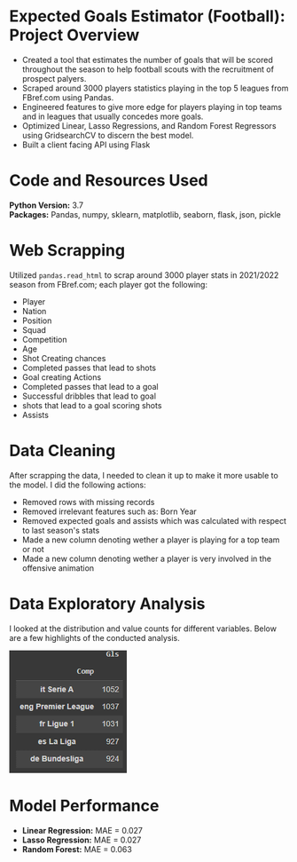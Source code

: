 # Expected Goals Estimator (Football): Project Overview

* Created a tool that estimates the number of goals that will be scored throughout the season to help football scouts with the recruitment of 
prospect palyers.
* Scraped around 3000 players statistics playing in the top 5 leagues from FBref.com using Pandas.
* Engineered features to give more edge for players playing in top teams and in leagues that usually concedes more goals.
* Optimized Linear, Lasso Regressions, and Random Forest Regressors using GridsearchCV to discern the best model.
* Built a client facing API using Flask

# Code and Resources Used

**Python Version:** 3.7\
**Packages:** Pandas, numpy, sklearn, matplotlib, seaborn, flask, json, pickle

# Web Scrapping

Utilized `pandas.read_html` to scrap around 3000 player stats in 2021/2022 season from FBref.com; each player got the following:

* Player
* Nation
* Position
* Squad
* Competition
* Age
* Shot Creating chances
* Completed passes that lead to shots
* Goal creating Actions
* Completed passes that lead to a goal
* Successful dribbles that lead to goal
* shots that lead to a goal scoring shots
* Assists

# Data Cleaning

After scrapping the data, I needed to clean it up to make it more usable to the model. I did the following actions:

* Removed rows with missing records
* Removed irrelevant features such as: Born Year
* Removed expected goals and assists which was calculated with respect to last season's stats
* Made a new column denoting wether a player is playing for a top team or not
* Made a new column denoting wether a player is very involved in the offensive animation

# Data Exploratory Analysis

I looked at the distribution and value counts for different variables. Below are a few highlights of the conducted analysis.

![alt text](https://github.com/Mr-Ferjani/Expected-Goals-Estimator-Football-/blob/main/Top%20Scoring%20Leagues.png)


# Model Performance 

* **Linear Regression:** MAE = 0.027
* **Lasso Regression:** MAE = 0.027
* **Random Forest:** MAE = 0.063



